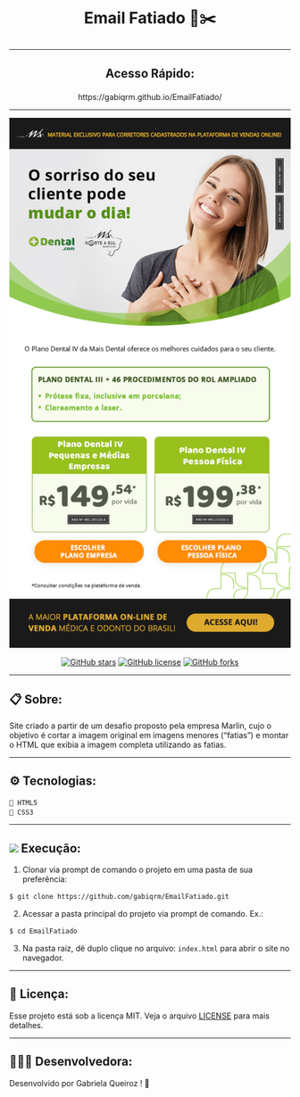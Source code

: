 # <p align="center">Email Fatiado 📨✂️ </p>


---
## <p align="center">Acesso Rápido:</p>
<p align="center">https://gabiqrm.github.io/EmailFatiado/</p>


---
<p align="center">
   <img src="ResultadoFinal.jpg" alt="EmailFatiado"/>
</p>

<div align="center">

[![GitHub stars](https://img.shields.io/github/stars/gabiqrm/EmailFatiado)](https://github.com/gabiqrm/EmailFatiado)<space> <space>[![GitHub license](https://img.shields.io/github/license/gabiqrm/EmailFatiado)](https://github.com/gabiqrm/EmailFatiado/blob/master/LICENSE)<space> <space>[![GitHub forks](https://img.shields.io/github/forks/gabiqrm/EmailFatiado)](https://github.com/gabiqrm/EmailFatiado/)

</div>

---
## 📋 Sobre:

Site criado a partir de um desafio proposto pela empresa Marlin, cujo o objetivo é cortar a imagem original em imagens menores (“fatias”) e montar o HTML que exibia a imagem completa utilizando as fatias.

---
## ⚙️ Tecnologias:

```bash
📍 HTML5
📍 CSS3
```

---
## ![](https://img.icons8.com/metro/20/000000/run-command.png) Execução:
1. Clonar via prompt de comando o projeto em uma pasta de sua preferência:
```bash
$ git clone https://github.com/gabiqrm/EmailFatiado.git
```
2. Acessar a pasta principal do projeto via prompt de comando. Ex.:
```bash
$ cd EmailFatiado
```
3. Na pasta raiz, dê duplo clique no arquivo: `index.html` para abrir o site no navegador.

---
## 🔐 Licença:
Esse projeto está sob a licença MIT. Veja o arquivo [LICENSE](LICENSE) para mais detalhes.

---

## 👩🏻‍💻 Desenvolvedora:

Desenvolvido por Gabriela Queiroz ! 💜

